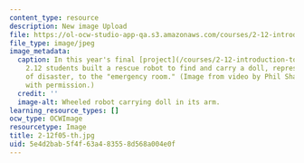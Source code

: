 ```yaml
---
content_type: resource
description: New image Upload
file: https://ol-ocw-studio-app-qa.s3.amazonaws.com/courses/2-12-introduction-to-robotics-fall-2005/5e4d2bab5f4f63a483558d568a004e0f_2-12f05-th.jpg
file_type: image/jpeg
image_metadata:
  caption: In this year's final [project](/courses/2-12-introduction-to-robotics-fall-2005/pages/projects),
    2.12 students built a rescue robot to find and carry a doll, representing a victim
    of disaster, to the "emergency room." (Image from video by Phil Shaltis. Used
    with permission.)
  credit: ''
  image-alt: Wheeled robot carrying doll in its arm.
learning_resource_types: []
ocw_type: OCWImage
resourcetype: Image
title: 2-12f05-th.jpg
uid: 5e4d2bab-5f4f-63a4-8355-8d568a004e0f
---
```

